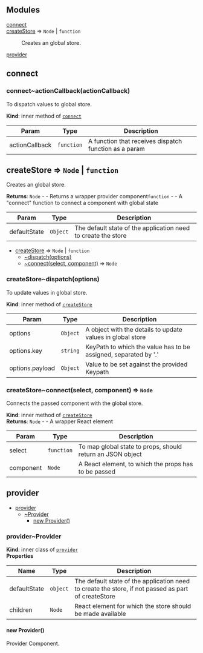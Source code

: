 ## Modules

<dl>
<dt><a href="#module_connect">connect</a></dt>
<dd></dd>
<dt><a href="#module_createStore">createStore</a> ⇒ <code>Node</code> | <code>function</code></dt>
<dd><p>Creates an global store.</p>
</dd>
<dt><a href="#module_provider">provider</a></dt>
<dd></dd>
</dl>

<a name="module_connect"></a>

## connect
<a name="module_connect..actionCallback"></a>

### connect~actionCallback(actionCallback)
To dispatch values to global store.

**Kind**: inner method of [<code>connect</code>](#module_connect)  

| Param | Type | Description |
| --- | --- | --- |
| actionCallback | <code>function</code> | A function that receives dispatch function as a param |

<a name="module_createStore"></a>

## createStore ⇒ <code>Node</code> \| <code>function</code>
Creates an global store.

**Returns**: <code>Node</code> - - Returns a wrapper provider component<code>function</code> - - A "connect" function to connect a component with global state  

| Param | Type | Description |
| --- | --- | --- |
| defaultState | <code>Object</code> | The default state of the application need to create the store |


* [createStore](#module_createStore) ⇒ <code>Node</code> \| <code>function</code>
    * [~dispatch(options)](#module_createStore..dispatch)
    * [~connect(select, component)](#module_createStore..connect) ⇒ <code>Node</code>

<a name="module_createStore..dispatch"></a>

### createStore~dispatch(options)
To update values in global store.

**Kind**: inner method of [<code>createStore</code>](#module_createStore)  

| Param | Type | Description |
| --- | --- | --- |
| options | <code>Object</code> | A object with the details to update values in global store |
| options.key | <code>string</code> | KeyPath to which the value has to be assigned, separated by '.' |
| options.payload | <code>Object</code> | Value to be set against the provided Keypath |

<a name="module_createStore..connect"></a>

### createStore~connect(select, component) ⇒ <code>Node</code>
Connects the passed component with the global store.

**Kind**: inner method of [<code>createStore</code>](#module_createStore)  
**Returns**: <code>Node</code> - - A wrapper React element  

| Param | Type | Description |
| --- | --- | --- |
| select | <code>function</code> | To map global state to props, should return an JSON object |
| component | <code>Node</code> | A React element, to which the props has to be passed |

<a name="module_provider"></a>

## provider

* [provider](#module_provider)
    * [~Provider](#module_provider..Provider)
        * [new Provider()](#new_module_provider..Provider_new)

<a name="module_provider..Provider"></a>

### provider~Provider
**Kind**: inner class of [<code>provider</code>](#module_provider)  
**Properties**

| Name | Type | Description |
| --- | --- | --- |
| defaultState | <code>object</code> | The default state of the application need to create the store, if not passed as part of createStore |
| children | <code>Node</code> | React element for which the store should be made available |

<a name="new_module_provider..Provider_new"></a>

#### new Provider()
Provider Component.


